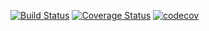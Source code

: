 [![Build Status](https://travis-ci.org/oathsign/joath.svg?branch=master)](https://travis-ci.org/oathsign/joath)
[![Coverage Status](https://coveralls.io/repos/github/oathsign/joath/badge.svg?branch=master)](https://coveralls.io/github/oathsign/joath?branch=master)
[![codecov](https://codecov.io/github/oathsign/joath/coverage.svg?branch=master)](https://codecov.io/github/oathsign/joath?branch=master)
